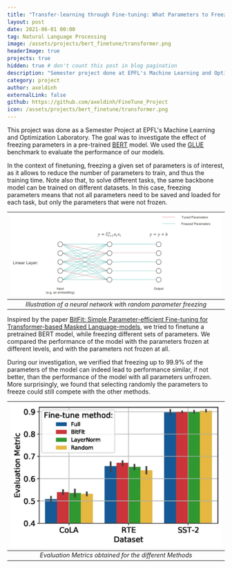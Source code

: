 ```yaml
---
title: "Transfer-learning through Fine-tuning: What Parameters to Freeze?"
layout: post
date: 2021-06-01 00:00
tag: Natural Language Processing
image: /assets/projects/bert_finetune/transformer.png
headerImage: true
projects: true
hidden: true # don't count this post in blog pagination
description: "Semester project done at EPFL's Machine Learning and Optimization Laboritory. We investigated the effect of freezing parameters in a pre-trained BERT model."
category: project
author: axeldinh
externalLink: false
github: https://github.com/axeldinh/FineTune_Project
icon: /assets/projects/bert_finetune/transformer.png
---
```


This project was done as a Semester Project at EPFL's Machine Learning and Optimization Laboratory. The goal was to investigate the effect of freezing parameters in a pre-trained [BERT](https://arxiv.org/abs/1810.04805) model. We used the [GLUE](https://gluebenchmark.com/) benchmark to evaluate the performance of our models.

In the context of finetuning, freezing a given set of parameters is of interest, as it allows to reduce the number of parameters to train, and thus the training time. 
Note also that, to solve different tasks, the same backbone model can be trained on different datasets. In this case, freezing parameters means that not all parameters need to be saved and loaded for each task, but only the parameters that were not frozen. 

| ![Random NN](/assets/projects/bert_finetune/random_nn.jpg) | 
|:--:| 
| *Illustration of a neural network with random parameter freezing* |

Inspired by the paper [BitFit: Simple Parameter-efficient Fine-tuning for Transformer-based Masked Language-models](https://arxiv.org/abs/2106.10199), we tried to finetune a pretrained BERT model, while freezing different sets of parameters. We compared the performance of the model with the parameters frozen at different levels, and with the parameters not frozen at all.

During our investigation, we verified that freezing up to 99.9% of the parameters of the model can indeed lead to performance similar, if not better, than the performance of the model with all parameters unfrozen. More surprisingly, we found that selecting randomly the parameters to freeze 
could still compete with the other methods.

| ![barplot](/assets/projects/bert_finetune/RandomBarplot.jpg) | 
|:--:| 
| *Evaluation Metrics obtained for the different Methods* |
